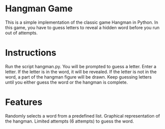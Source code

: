 # Hangman Game
This is a simple implementation of the classic game Hangman in Python. In this game, you have to guess letters to reveal a hidden word before you run out of attempts.

# Instructions
Run the script hangman.py.
You will be prompted to guess a letter.
Enter a letter.
If the letter is in the word, it will be revealed.
If the letter is not in the word, a part of the hangman figure will be drawn.
Keep guessing letters until you either guess the word or the hangman is complete.
# Features
Randomly selects a word from a predefined list.
Graphical representation of the hangman.
Limited attempts (6 attempts) to guess the word.
